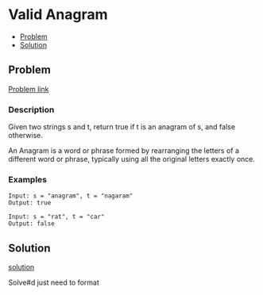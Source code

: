 # Valid Anagram
- [Problem](#problem)
- [Solution](#solution)

## Problem
[Problem link](https://leetcode.com/problems/valid-anagram/)

### Description
Given two strings s and t, return true if t is an anagram of s, and false otherwise.

An Anagram is a word or phrase formed by rearranging the letters of a different word or phrase, typically using all the original letters exactly once.

### Examples
```
Input: s = "anagram", t = "nagaram"
Output: true
```
```
Input: s = "rat", t = "car"
Output: false
```

## Solution

[solution](./solution)

Solve#d just need to format